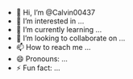 - 👋 Hi, I’m @Calvin00437
- 👀 I’m interested in ...
- 🌱 I’m currently learning ...
- 💞️ I’m looking to collaborate on ...
- 📫 How to reach me ...
- 😄 Pronouns: ...
- ⚡ Fun fact: ...

<!---
Calvin00437/Calvin00437 is a ✨ special ✨ repository because its `README.md` (this file) appears on your GitHub profile.
You can click the Preview link to take a look 
